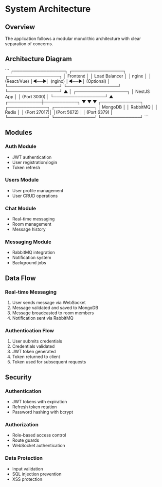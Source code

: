 # System Architecture

## Overview

The application follows a modular monolithic architecture with clear separation of concerns.

## Architecture Diagram

\`\`\`
┌─────────────────┐ ┌─────────────────┐ ┌─────────────────┐
│ Frontend │ │ Load Balancer │ │ nginx │
│ (React/Vue) │◄──►│ (nginx) │◄──►│ (Optional) │
└─────────────────┘ └─────────────────┘ └─────────────────┘
▲
│
┌─────────────────┐
│ NestJS App │
│ (Port 3000) │
└─────────────────┘
▲
┌───────────┼───────────┐
▼ ▼ ▼
┌─────────────┐ ┌─────────────┐ ┌─────────────┐
│ MongoDB │ │ RabbitMQ │ │ Redis │
│ (Port 27017)│ │(Port 5672) │ │(Port 6379) │
└─────────────┘ └─────────────┘ └─────────────┘
\`\`\`

## Modules

### Auth Module

- JWT authentication
- User registration/login
- Token refresh

### Users Module

- User profile management
- User CRUD operations

### Chat Module

- Real-time messaging
- Room management
- Message history

### Messaging Module

- RabbitMQ integration
- Notification system
- Background jobs

## Data Flow

### Real-time Messaging

1. User sends message via WebSocket
2. Message validated and saved to MongoDB
3. Message broadcasted to room members
4. Notification sent via RabbitMQ

### Authentication Flow

1. User submits credentials
2. Credentials validated
3. JWT token generated
4. Token returned to client
5. Token used for subsequent requests

## Security

### Authentication

- JWT tokens with expiration
- Refresh token rotation
- Password hashing with bcrypt

### Authorization

- Role-based access control
- Route guards
- WebSocket authentication

### Data Protection

- Input validation
- SQL injection prevention
- XSS protection
